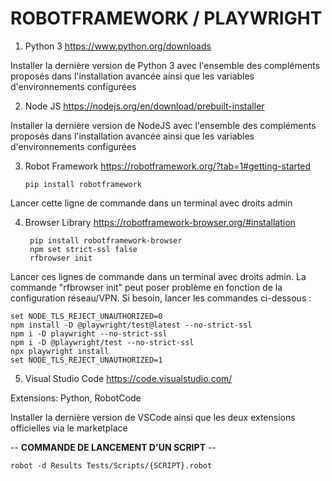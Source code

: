 # ROBOTFRAMEWORK / PLAYWRIGHT

1) Python 3	https://www.python.org/downloads

Installer la dernière version de Python 3 avec l'ensemble des compléments proposés dans l'installation avancée ainsi que les variables d'environnements configurées

2) Node JS	https://nodejs.org/en/download/prebuilt-installer		

Installer la dernière version de NodeJS avec l'ensemble des compléments proposés dans l'installation avancée ainsi que les variables d'environnements configurées

3)	Robot Framework	https://robotframework.org/?tab=1#getting-started	
	
		pip install robotframework	
	
Lancer cette ligne de commande dans un terminal avec droits admin

4) Browser Library	https://robotframework-browser.org/#installation	
	
		pip install robotframework-browser
		npm set strict-ssl false
		rfbrowser init

Lancer ces lignes de commande dans un terminal avec droits admin. La commande "rfbrowser init" peut poser problème en fonction de la configuration réseau/VPN. Si besoin, lancer les commandes ci-dessous :

	set NODE_TLS_REJECT_UNAUTHORIZED=0
	npm install -D @playwright/test@latest --no-strict-ssl
	npm i -D playwright --no-strict-ssl
	npm i -D @playwright/test --no-strict-ssl
	npx playwright install
	set NODE_TLS_REJECT_UNAUTHORIZED=1

5)	Visual Studio Code	https://code.visualstudio.com/	

Extensions: Python, RobotCode	

Installer la dernière version de VSCode ainsi que les deux extensions officielles via le marketplace

-- **COMMANDE DE LANCEMENT D'UN SCRIPT** --

	robot -d Results Tests/Scripts/{SCRIPT}.robot